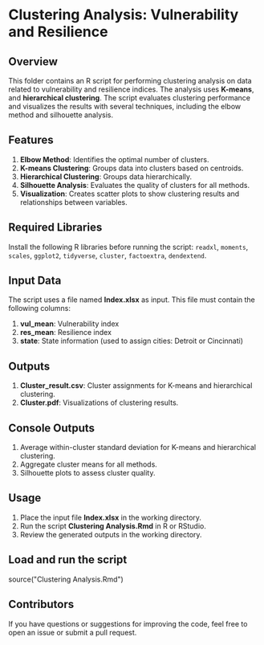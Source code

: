 # **Clustering Analysis: Vulnerability and Resilience**

## **Overview**
This folder contains an R script for performing clustering analysis on data related to vulnerability and resilience indices. The analysis uses **K-means**, and **hierarchical clustering**. The script evaluates clustering performance and visualizes the results with several techniques, including the elbow method and silhouette analysis.

## **Features**
1. **Elbow Method**: Identifies the optimal number of clusters.
2. **K-means Clustering**: Groups data into clusters based on centroids.
3. **Hierarchical Clustering**: Groups data hierarchically.
4. **Silhouette Analysis**: Evaluates the quality of clusters for all methods.
5. **Visualization**: Creates scatter plots to show clustering results and relationships between variables.

## **Required Libraries**
Install the following R libraries before running the script: `readxl`, `moments`, `scales`, `ggplot2`, `tidyverse`, `cluster`, `factoextra`, `dendextend`.

## **Input Data**
The script uses a file named **Index.xlsx** as input. This file must contain the following columns:
1. **vul_mean**: Vulnerability index
2. **res_mean**: Resilience index
3. **state**: State information (used to assign cities: Detroit or Cincinnati)

## **Outputs**
1. **Cluster_result.csv**: Cluster assignments for K-means and hierarchical clustering.
2. **Cluster.pdf**: Visualizations of clustering results.

## **Console Outputs**
1. Average within-cluster standard deviation for K-means and hierarchical clustering.
2. Aggregate cluster means for all methods.
3. Silhouette plots to assess cluster quality.

## **Usage**
1. Place the input file **Index.xlsx** in the working directory.
2. Run the script **Clustering Analysis.Rmd** in R or RStudio.
3. Review the generated outputs in the working directory.

## **Load and run the script**
source("Clustering Analysis.Rmd")

## **Contributors**
If you have questions or suggestions for improving the code, feel free to open an issue or submit a pull request.

